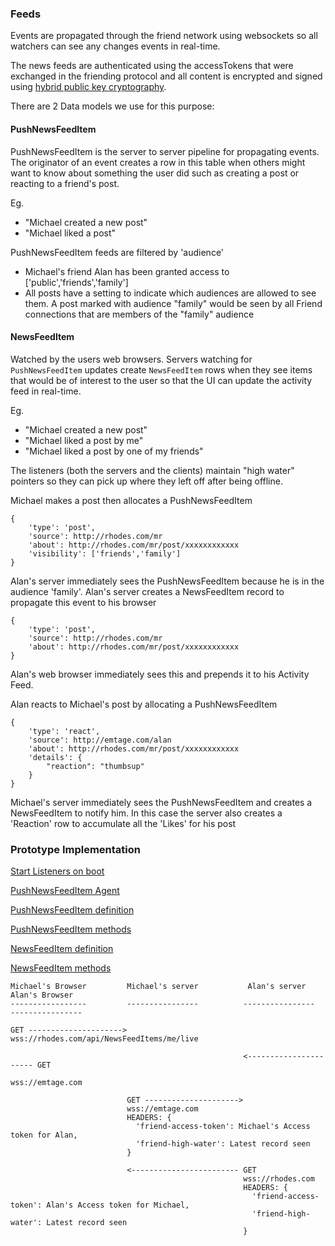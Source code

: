 ###  Feeds

Events are propagated through the friend network using websockets so all watchers can see any changes events in real-time.

The news feeds are authenticated using the accessTokens that were exchanged in the friending protocol and all content is encrypted and signed using [hybrid public key cryptography](https://en.wikipedia.org/wiki/Hybrid_cryptosystem).

There are 2 Data models we use for this purpose:

#### PushNewsFeedItem
PushNewsFeedItem is the server to server pipeline for propagating events. The originator of an event creates a row in this table when others might want to know about something the user did such as creating a post or reacting to a friend's post.

Eg.
* "Michael created a new post"
* "Michael liked a post"

PushNewsFeedItem feeds are filtered by 'audience'
* Michael's friend Alan has been granted access to ['public','friends','family']
* All posts have a setting to indicate which audiences are allowed to see them. A post marked with audience "family" would be seen by all Friend connections that are members of the "family" audience

#### NewsFeedItem
Watched by the users web browsers. Servers watching for `PushNewsFeedItem` updates create `NewsFeedItem` rows when they see items that would be of interest to the user so that the UI can update the activity feed in real-time.

Eg.
* "Michael created a new post"
* "Michael liked a post by me"
* "Michael liked a post by one of my friends"

The listeners (both the servers and the clients) maintain "high water" pointers so they can pick up where they left off after being offline.

Michael makes a post then allocates a PushNewsFeedItem
```
{
	'type': 'post',
	'source': http://rhodes.com/mr
	'about': http://rhodes.com/mr/post/xxxxxxxxxxxx
	'visibility': ['friends','family']
}
```

Alan's server immediately sees the PushNewsFeedItem because he is in the audience 'family'. Alan's server creates a NewsFeedItem record to propagate this event to his browser
```
{
	'type': 'post',
	'source': http://rhodes.com/mr
	'about': http://rhodes.com/mr/post/xxxxxxxxxxxx
}
```

Alan's web browser immediately sees this and prepends it to his Activity Feed.

Alan reacts to Michael's post by allocating a PushNewsFeedItem
```
{
	'type': 'react',
	'source': http://emtage.com/alan
	'about': http://rhodes.com/mr/post/xxxxxxxxxxxx
	'details': {
		"reaction": "thumbsup"
	}
}
```

Michael's server  immediately sees the PushNewsFeedItem and creates a NewsFeedItem to notify him. In this case the server also creates a 'Reaction' row to accumulate all the 'Likes' for his post

### Prototype Implementation
[Start Listeners on boot](https://github.com/antiSocialNet/antiSocial/blob/master/server/boot/watchNewsFeeds.js)

[PushNewsFeedItem Agent](https://github.com/antiSocialNet/antiSocial/blob/master/server/lib/websocketWatchFriend.js)

[PushNewsFeedItem definition](https://github.com/antiSocialNet/antiSocial/blob/master/common/models/push-news-feed-item.json)

[PushNewsFeedItem methods](https://github.com/antiSocialNet/antiSocial/blob/master/common/models/push-news-feed-item.js)

[NewsFeedItem definition](https://github.com/antiSocialNet/antiSocial/blob/master/common/models/news-feed-item.json)

[NewsFeedItem methods](https://github.com/antiSocialNet/antiSocial/blob/master/common/models/news-feed-item.js)

```
Michael's Browser         Michael's server           Alan's server            Alan's Browser
-----------------         ----------------          ----------------         ----------------

GET --------------------->
wss://rhodes.com/api/NewsFeedItems/me/live

                                                    <---------------------- GET
                                                                            wss://emtage.com

                          GET --------------------->
                          wss://emtage.com
                          HEADERS: {
                            'friend-access-token': Michael's Access token for Alan,
                            'friend-high-water': Latest record seen
                          }

                          <------------------------ GET
                                                    wss://rhodes.com
                                                    HEADERS: {
                                                      'friend-access-token': Alan's Access token for Michael,
                                                      'friend-high-water': Latest record seen
                                                    }
```
